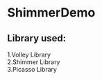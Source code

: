 # ShimmerDemo

<h2>Library used:</h2>
1.Volley Library <br/>
2.Shimmer Library<br/>
3.Picasso Library<br/
